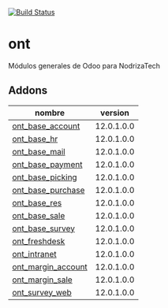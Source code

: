 [![Build Status](https://travis-ci.org/OdooNodrizaTech/ont.svg?branch=12.0)](https://travis-ci.org/OdooNodrizaTech/ont)

ont
=========
Módulos generales de Odoo para NodrizaTech


Addons
----------------
nombre | version
--- | ---
[ont_base_account](ont_base_account/) | 12.0.1.0.0
[ont_base_hr](ont_base_hr/) | 12.0.1.0.0
[ont_base_mail](ont_base_mail/) | 12.0.1.0.0
[ont_base_payment](ont_base_payment/) | 12.0.1.0.0
[ont_base_picking](ont_base_picking/) | 12.0.1.0.0
[ont_base_purchase](ont_base_purchase/) | 12.0.1.0.0
[ont_base_res](ont_base_res/) | 12.0.1.0.0
[ont_base_sale](ont_base_sale/) | 12.0.1.0.0
[ont_base_survey](ont_base_survey/) | 12.0.1.0.0
[ont_freshdesk](ont_freshdesk/) | 12.0.1.0.0
[ont_intranet](ont_intranet/) | 12.0.1.0.0
[ont_margin_account](ont_margin_account/) | 12.0.1.0.0
[ont_margin_sale](ont_margin_sale/) | 12.0.1.0.0
[ont_survey_web](ont_survey_web/) | 12.0.1.0.0
